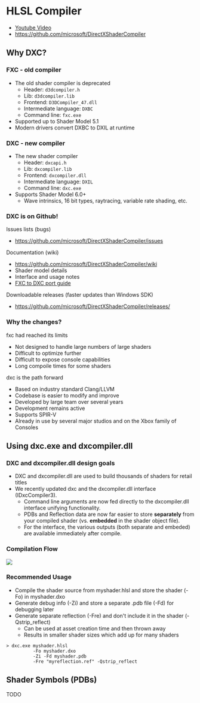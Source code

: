 # HLSL Compiler

* [Youtube Video][1]
* https://github.com/microsoft/DirectXShaderCompiler



## Why DXC?

### FXC - old compiler

* The old shader compiler is deprecated
  * Header: `d3dcompiler.h`
  * Lib: `d3dcompiler.lib`
  * Frontend: `D3DCompiler_47.dll`
  * Intermediate language: `DXBC`
  * Command line: `fxc.exe`
* Supported up to Shader Model 5.1
* Modern drivers convert DXBC to DXIL at runtime


### DXC - new compiler

* The new shader compiler
  * Header: `dxcapi.h`
  * Lib: `dxcompiler.lib`
  * Frontend: `dxcompiler.dll`
  * Intermediate language: `DXIL`
  * Command line: `dxc.exe`
* Supports Shader Model 6.0+
  * Wave intrinsics, 16 bit types, raytracing, variable rate shading, etc.


### DXC is on Github!

Issues lists (bugs)

* https://github.com/microsoft/DirectXShaderCompiler/issues

Documentation (wiki)

* https://github.com/microsoft/DirectXShaderCompiler/wiki
* Shader model details
* Interface and usage notes
* [FXC to DXC port guide][2]

Downloadable releases (faster updates than Windows SDK)

* https://github.com/microsoft/DirectXShaderCompiler/releases/


### Why the changes?

fxc had reached its limits

* Not designed to handle large numbers of large shaders
* Difficult to optimize further
* Difficult to expose console capabilities
* Long compoile times for some shaders

dxc is the path forward

* Based on industry standard Clang/LLVM
* Codebase is easier to modify and improve
* Developed by large team over several years
* Development remains active
* Supports SPIR-V
* Already in use by several major studios and on the Xbox family of Consoles



## Using dxc.exe and dxcompiler.dll

### DXC and dxcompiler.dll design goals

* DXC and dxcompiler.dll are used to build thousands of shaders for retail titles
* We recently updated dxc and the dxcompiler.dll interface (IDxcCompiler3).
  * Command line arguments are now fed directly to the dxcompiler.dll
    interface unifying functionality.
  * PDBs and Reflection data are now far easier to store **separately** from
    your compiled shader (vs. **embedded** in the shader object file).
  * For the interface, the various outputs (both separate and embeded) are
    available immediately after compile.


### Compilation Flow

![](images/2021_01_10_shader_system/dxc-compilation-flow.png)


### Recommended Usage

* Compile the shader source from myshader.hlsl and store the
  shader (-Fo) in myshader.dxo
* Generate debug info (-Zi) and store a separate .pdb file (-Fd)
  for debugging later
* Generate separate reflection (-Fre) and don't include it in
  the shader (-Qstrip_reflect)
  * Can be used at asset creation time and then thrown away
  * Results in smaller shader sizes which add up for many shaders

```
> dxc.exe myshader.hlsl
          -Fo myshader.dxo
          -Zi -Fd myshader.pdb
          -Fre "myreflection.ref" -Qstrip_reflect 
```



## Shader Symbols (PDBs)

TODO



[1]:https://www.youtube.com/watch?v=tyyKeTsdtmo
[2]:https://github.com/microsoft/DirectXShaderCompiler/wiki/Porting-shaders-from-FXC-to-DXC

